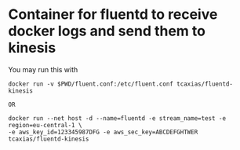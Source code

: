 # Container for fluentd to receive docker logs and send them to kinesis

You may run this with

    docker run -v $PWD/fluent.conf:/etc/fluent.conf tcaxias/fluentd-kinesis

    OR

    docker run --net host -d --name=fluentd -e stream_name=test -e region=eu-central-1 \
    -e aws_key_id=123345987DFG -e aws_sec_key=ABCDEFGHTWER tcaxias/fluentd-kinesis
